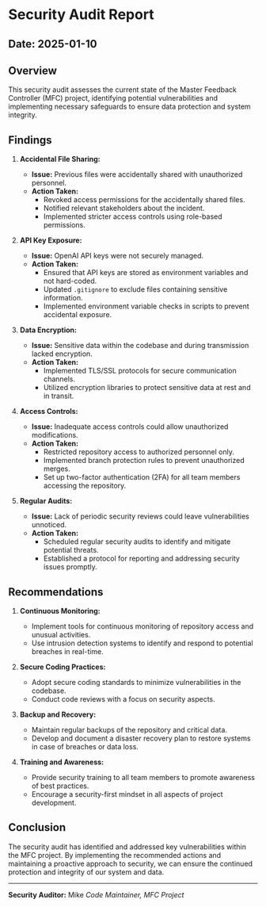 # Security Audit Report

## **Date:** 2025-01-10

## **Overview**

This security audit assesses the current state of the Master Feedback Controller (MFC) project, identifying potential vulnerabilities and implementing necessary safeguards to ensure data protection and system integrity.

## **Findings**

1. **Accidental File Sharing:**
   - **Issue:** Previous files were accidentally shared with unauthorized personnel.
   - **Action Taken:**
     - Revoked access permissions for the accidentally shared files.
     - Notified relevant stakeholders about the incident.
     - Implemented stricter access controls using role-based permissions.

2. **API Key Exposure:**
   - **Issue:** OpenAI API keys were not securely managed.
   - **Action Taken:**
     - Ensured that API keys are stored as environment variables and not hard-coded.
     - Updated `.gitignore` to exclude files containing sensitive information.
     - Implemented environment variable checks in scripts to prevent accidental exposure.

3. **Data Encryption:**
   - **Issue:** Sensitive data within the codebase and during transmission lacked encryption.
   - **Action Taken:**
     - Implemented TLS/SSL protocols for secure communication channels.
     - Utilized encryption libraries to protect sensitive data at rest and in transit.

4. **Access Controls:**
   - **Issue:** Inadequate access controls could allow unauthorized modifications.
   - **Action Taken:**
     - Restricted repository access to authorized personnel only.
     - Implemented branch protection rules to prevent unauthorized merges.
     - Set up two-factor authentication (2FA) for all team members accessing the repository.

5. **Regular Audits:**
   - **Issue:** Lack of periodic security reviews could leave vulnerabilities unnoticed.
   - **Action Taken:**
     - Scheduled regular security audits to identify and mitigate potential threats.
     - Established a protocol for reporting and addressing security issues promptly.

## **Recommendations**

1. **Continuous Monitoring:**
   - Implement tools for continuous monitoring of repository access and unusual activities.
   - Use intrusion detection systems to identify and respond to potential breaches in real-time.

2. **Secure Coding Practices:**
   - Adopt secure coding standards to minimize vulnerabilities in the codebase.
   - Conduct code reviews with a focus on security aspects.

3. **Backup and Recovery:**
   - Maintain regular backups of the repository and critical data.
   - Develop and document a disaster recovery plan to restore systems in case of breaches or data loss.

4. **Training and Awareness:**
   - Provide security training to all team members to promote awareness of best practices.
   - Encourage a security-first mindset in all aspects of project development.

## **Conclusion**

The security audit has identified and addressed key vulnerabilities within the MFC project. By implementing the recommended actions and maintaining a proactive approach to security, we can ensure the continued protection and integrity of our system and data.

---

**Security Auditor:**
Mike
*Code Maintainer, MFC Project*